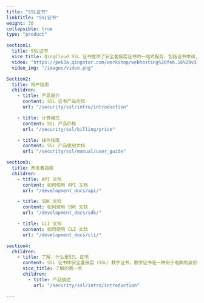 ```yaml
---
title: "SSL证书"
linkTitle: "SSL证书"
weight: 30
collapsible: true
type: "product"

section1:
  title: SSL证书
  vice_title: QingCloud SSL 证书提供了安全套接层证书的一站式服务，包括证书申请,管理及部署功能,与亚洲诚信合作，提供完整的证书解决方案。
  video: "https://pek3a.qingstor.com/workshop/webhosting%20feb.16%20v3.mp4"
  video_img: "/images/video.png"

Section2:
  title: 用户指南
  children:
    - title: 产品简介
      content: SSL 证书产品文档
      url: "/security/ssl/intro/introduction"

    - title: 计费模式
      content: SSL 产品价格
      url: "/security/ssl/billing/price"

    - title: 操作指南
      content: SSL 产品使用文档
      url: "/security/ssl/manual/user_guide"

section3:
  title: 开发者指南
  children:
    - title: API 文档
      content: 如何使用 API 文档
      url: "/development_docs/api/"

    - title: SDK 文档
      content: 如何使用 SDK 文档
      url: "/development_docs/sdk/"

    - title: CLI 文档
      content: 如何使用 CLI 文档
      url: "/development_docs/cli/"

section4:
  children:
    - title: 了解：什么是SSL 证书
      content: SSL 证书即安全套接层（SSL）数字证书，数字证书是一种用于电脑的身份识别机制。。
      vice_title: 了解的第一步
      children:
        - title: 产品描述
          url: "/security/ssl/intro/introduction"

---
```

